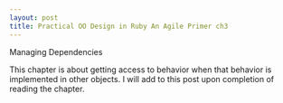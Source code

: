 ```yaml
---
layout: post
title: Practical OO Design in Ruby An Agile Primer ch3
---
```


Managing Dependencies

This chapter is about getting access to behavior when that behavior is implemented in other objects. I will add to 
this post upon completion of reading the chapter.
